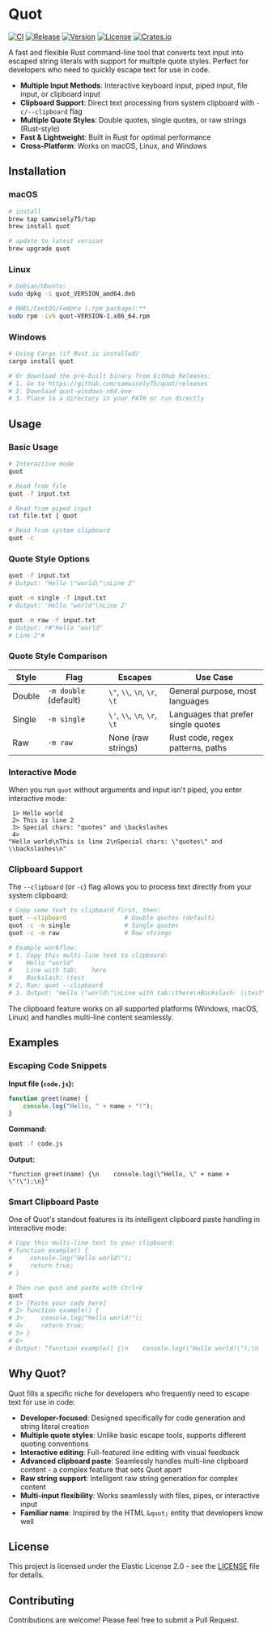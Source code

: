 # Quot

[![CI](https://github.com/samwisely75/quot/actions/workflows/ci.yml/badge.svg)](https://github.com/samwisely75/quot/actions/workflows/ci.yml)
[![Release](https://github.com/samwisely75/quot/actions/workflows/release.yml/badge.svg)](https://github.com/samwisely75/quot/actions/workflows/release.yml)
[![Version](https://img.shields.io/github/v/release/samwisely75/quot)](https://github.com/samwisely75/quot/releases)
[![License](https://img.shields.io/badge/license-Elastic%20License%202.0-blue.svg)](LICENSE)
[![Crates.io](https://img.shields.io/crates/v/quot.svg)](https://crates.io/crates/quot)

A fast and flexible Rust command-line tool that converts text input into escaped string literals with support for multiple quote styles. Perfect for developers who need to quickly escape text for use in code.

- **Multiple Input Methods**: Interactive keyboard input, piped input, file input, or clipboard input
- **Clipboard Support**: Direct text processing from system clipboard with `-c/--clipboard` flag
- **Multiple Quote Styles**: Double quotes, single quotes, or raw strings (Rust-style)
- **Fast & Lightweight**: Built in Rust for optimal performance
- **Cross-Platform**: Works on macOS, Linux, and Windows

## Installation

### macOS

```bash
# install
brew tap samwisely75/tap
brew install quot

# update to latest version
brew upgrade quot
```

### Linux

```bash
# Debian/Ubuntu:
sudo dpkg -i quot_VERSION_amd64.deb

# RHEL/CentOS/Fedora (.rpm package):**
sudo rpm -ivh quot-VERSION-1.x86_64.rpm
```

### Windows

```powershell
# Using Cargo (if Rust is installed)
cargo install quot

# Or download the pre-built binary from GitHub Releases:
# 1. Go to https://github.com/samwisely75/quot/releases
# 2. Download quot-windows-x64.exe
# 3. Place in a directory in your PATH or run directly
```

## Usage

### Basic Usage

```bash
# Interactive mode
quot

# Read from file
quot -f input.txt

# Read from piped input
cat file.txt | quot

# Read from system clipboard
quot -c
```

### Quote Style Options

```bash
quot -f input.txt
# Output: "Hello \"world\"\nLine 2"

quot -m single -f input.txt
# Output: 'Hello "world"\nLine 2'

quot -m raw -f input.txt
# Output: r#"Hello "world"
# Line 2"#
```

### Quote Style Comparison

| Style | Flag | Escapes | Use Case |
|-------|------|---------|----------|
| Double | `-m double` (default) | `\"`, `\\`, `\n`, `\r`, `\t` | General purpose, most languages |
| Single | `-m single` | `\'`, `\\`, `\n`, `\r`, `\t` | Languages that prefer single quotes |
| Raw | `-m raw` | None (raw strings) | Rust code, regex patterns, paths |

### Interactive Mode

When you run `quot` without arguments and input isn't piped, you enter interactive mode:

```text
 1> Hello world
 2> This is line 2
 3> Special chars: "quotes" and \backslashes
 4> 
"Hello world\nThis is line 2\nSpecial chars: \"quotes\" and \\backslashes\n"
```

### Clipboard Support

The `--clipboard` (or `-c`) flag allows you to process text directly from your system clipboard:

```bash
# Copy some text to clipboard first, then:
quot --clipboard                # Double quotes (default)
quot -c -m single               # Single quotes  
quot -c -m raw                  # Raw strings

# Example workflow:
# 1. Copy this multi-line text to clipboard:
#    Hello "world"
#    Line with tab:    here
#    Backslash: \test
# 2. Run: quot --clipboard
# 3. Output: "Hello \"world\"\nLine with tab:\there\nBackslash: \\test"
```

The clipboard feature works on all supported platforms (Windows, macOS, Linux) and handles multi-line content seamlessly.

## Examples

### Escaping Code Snippets

**Input file (`code.js`):**

```javascript
function greet(name) {
    console.log("Hello, " + name + "!");
}
```

**Command:**

```bash
quot -f code.js
```

**Output:**

```text
"function greet(name) {\n    console.log(\"Hello, \" + name + \"!\");\n}"
```

### Smart Clipboard Paste

One of Quot's standout features is its intelligent clipboard paste handling in interactive mode:

```bash
# Copy this multi-line text to your clipboard:
# function example() {
#     console.log("Hello world!");
#     return true;
# }

# Then run quot and paste with Ctrl+V
quot
# 1> [Paste your code here]
# 2> function example() {
# 3>     console.log("Hello world!");
# 4>     return true;
# 5> }
# 6> 
# Output: "function example() {\n    console.log(\"Hello world!\");\n    return true;\n}"
```

## Why Quot?

Quot fills a specific niche for developers who frequently need to escape text for use in code:

- **Developer-focused**: Designed specifically for code generation and string literal creation
- **Multiple quote styles**: Unlike basic escape tools, supports different quoting conventions
- **Interactive editing**: Full-featured line editing with visual feedback
- **Advanced clipboard paste**: Seamlessly handles multi-line clipboard content - a complex feature that sets Quot apart
- **Raw string support**: Intelligent raw string generation for complex content
- **Multi-input flexibility**: Works seamlessly with files, pipes, or interactive input
- **Familiar name**: Inspired by the HTML `&quot;` entity that developers know well

## License

This project is licensed under the Elastic License 2.0 - see the [LICENSE](LICENSE) file for details.

## Contributing

Contributions are welcome! Please feel free to submit a Pull Request.
